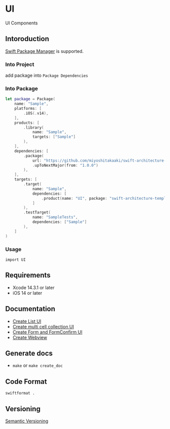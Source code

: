 # UI

UI Components

## Intoroduction

[Swift Package Manager](https://www.swift.org/package-manager/) is supported.

### Into Project

add package into `Package Dependencies`

### Into Package

```swift
let package = Package(
    name: "Sample",
    platforms: [
        .iOS(.v14),
    ],
    products: [
        .library(
            name: "Sample",
            targets: ["Sample"]
        ),
    ],
    dependencies: [
        .package(
            url: "https://github.com/miyoshitakaaki/swift-architecture-template-ui",
            .upToNextMajor(from: "1.0.0")
        ),
    ],
    targets: [
        .target(
            name: "Sample",
            dependencies: [
                .product(name: "UI", package: "swift-architecture-template-ui"),
            ]
        ),
        .testTarget(
            name: "SampleTests",
            dependencies: ["Sample"]
        ),
    ]
)
```

### Usage

`import UI`

## Requirements

- Xcode 14.3.1 or later
- iOS 14 or later

## Documentation

- [Create List UI](https://miyoshitakaaki.github.io/swift-architecture-template-ui/documentation/ui/listusage/)
- [Create multi cell collection UI](https://miyoshitakaaki.github.io/swift-architecture-template-ui/documentation/ui/diffablecollectionusage/)
- [Create Form and FormConfirm UI](https://miyoshitakaaki.github.io/swift-architecture-template-ui/documentation/ui/formusage/)
- [Create Webview](https://miyoshitakaaki.github.io/swift-architecture-template-ui/documentation/ui/webviewusage)

## Generate docs
- `make` or `make create_doc`

## Code Format

`swiftformat .`

## Versioning

[Semantic Versioning](https://semver.org/)

